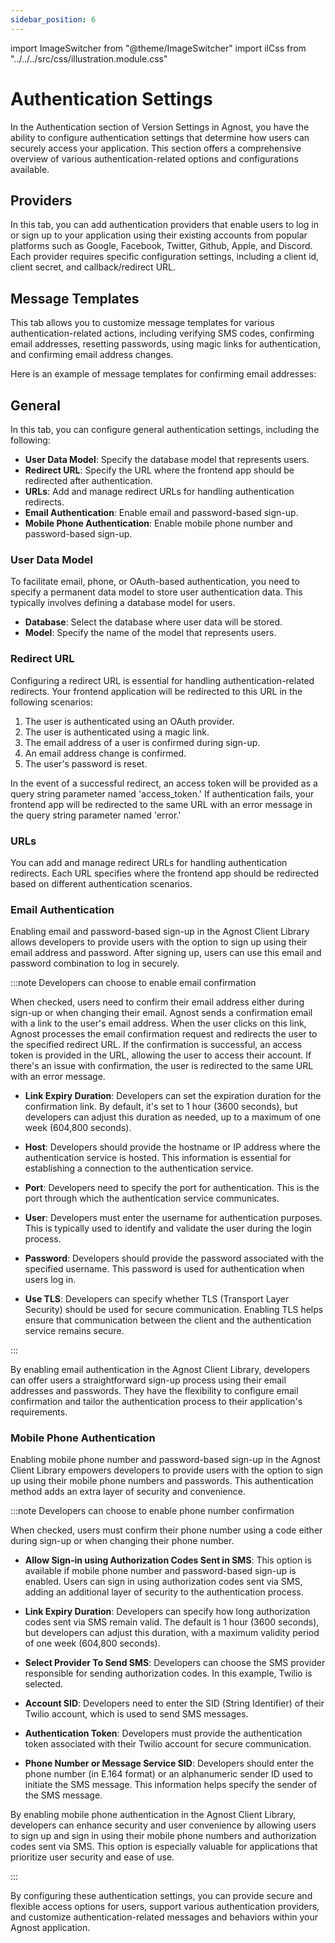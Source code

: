 ```yaml
---
sidebar_position: 6
---
```


import ImageSwitcher from "@theme/ImageSwitcher"
import ilCss from "../../../src/css/illustration.module.css"

# Authentication Settings

In the Authentication section of Version Settings in Agnost, you have the
ability to configure authentication settings that determine how users can
securely access your application. This section offers a comprehensive overview
of various authentication-related options and configurations available.

## Providers

In this tab, you can add authentication providers that enable users to log in or
sign up to your application using their existing accounts from popular platforms
such as Google, Facebook, Twitter, Github, Apple, and Discord. Each provider
requires specific configuration settings, including a client id, client secret,
and callback/redirect URL.

<ImageSwitcher
  lightImageSrc="/img/docs/application-development/a-providers-l.png?text=LightMode"
  darkImageSrc="/img/docs/application-development/a-providers.png?text=DarkMode"
  className={ilCss.illustration__md}
  width={480}
/>

## Message Templates

This tab allows you to customize message templates for various
authentication-related actions, including verifying SMS codes, confirming email
addresses, resetting passwords, using magic links for authentication, and
confirming email address changes.

<ImageSwitcher
  lightImageSrc="/img/docs/application-development/a-message-template-l.png?text=LightMode"
  darkImageSrc="/img/docs/application-development/a-message-template.png?text=DarkMode"
  className={ilCss.illustration__md}
  width={480}
/>

Here is an example of message templates for confirming email addresses:

<ImageSwitcher
  lightImageSrc="/img/docs/application-development/a-confirm-email-l.png?text=LightMode"
  darkImageSrc="/img/docs/application-development/a-confirm-email.png?text=DarkMode"
  className={ilCss.illustration__md}
  width={480}
/>

## General

In this tab, you can configure general authentication settings, including the
following:

- **User Data Model**: Specify the database model that represents users.
- **Redirect URL**: Specify the URL where the frontend app should be redirected
  after authentication.
- **URLs**: Add and manage redirect URLs for handling authentication redirects.
- **Email Authentication**: Enable email and password-based sign-up.
- **Mobile Phone Authentication**: Enable mobile phone number and password-based
  sign-up.

<ImageSwitcher
  lightImageSrc="/img/docs/application-development/a-general-l.png?text=LightMode"
  darkImageSrc="/img/docs/application-development/a-general.png?text=DarkMode"
  className={ilCss.illustration__md}
  width={480}
/>

### User Data Model

To facilitate email, phone, or OAuth-based authentication, you need to specify a
permanent data model to store user authentication data. This typically involves
defining a database model for users.

- **Database**: Select the database where user data will be stored.
- **Model**: Specify the name of the model that represents users.

### Redirect URL

Configuring a redirect URL is essential for handling authentication-related
redirects. Your frontend application will be redirected to this URL in the
following scenarios:

1. The user is authenticated using an OAuth provider.
2. The user is authenticated using a magic link.
3. The email address of a user is confirmed during sign-up.
4. An email address change is confirmed.
5. The user's password is reset.

In the event of a successful redirect, an access token will be provided as a
query string parameter named 'access_token.' If authentication fails, your
frontend app will be redirected to the same URL with an error message in the
query string parameter named 'error.'

### URLs

You can add and manage redirect URLs for handling authentication redirects. Each
URL specifies where the frontend app should be redirected based on different
authentication scenarios.

### Email Authentication

Enabling email and password-based sign-up in the Agnost Client Library allows
developers to provide users with the option to sign up using their email address
and password. After signing up, users can use this email and password
combination to log in securely.

:::note Developers can choose to enable email confirmation

When checked, users need to confirm their email address either during sign-up or
when changing their email. Agnost sends a confirmation email with a link to the
user's email address. When the user clicks on this link, Agnost processes the
email confirmation request and redirects the user to the specified redirect URL.
If the confirmation is successful, an access token is provided in the URL,
allowing the user to access their account. If there's an issue with
confirmation, the user is redirected to the same URL with an error message.

- **Link Expiry Duration**: Developers can set the expiration duration for the
  confirmation link. By default, it's set to 1 hour (3600 seconds), but
  developers can adjust this duration as needed, up to a maximum of one week
  (604,800 seconds).

- **Host**: Developers should provide the hostname or IP address where the
  authentication service is hosted. This information is essential for
  establishing a connection to the authentication service.

- **Port**: Developers need to specify the port for authentication. This is the
  port through which the authentication service communicates.

- **User**: Developers must enter the username for authentication purposes. This
  is typically used to identify and validate the user during the login process.

- **Password**: Developers should provide the password associated with the
  specified username. This password is used for authentication when users log
  in.

- **Use TLS**: Developers can specify whether TLS (Transport Layer Security)
  should be used for secure communication. Enabling TLS helps ensure that
  communication between the client and the authentication service remains
  secure.

:::

By enabling email authentication in the Agnost Client Library, developers can
offer users a straightforward sign-up process using their email addresses and
passwords. They have the flexibility to configure email confirmation and tailor
the authentication process to their application's requirements.

### Mobile Phone Authentication

Enabling mobile phone number and password-based sign-up in the Agnost Client
Library empowers developers to provide users with the option to sign up using
their mobile phone numbers and passwords. This authentication method adds an
extra layer of security and convenience.

:::note Developers can choose to enable phone number confirmation

When checked, users must confirm their phone number using a code either during
sign-up or when changing their phone number.

- **Allow Sign-in using Authorization Codes Sent in SMS**: This option is
  available if mobile phone number and password-based sign-up is enabled. Users
  can sign in using authorization codes sent via SMS, adding an additional layer
  of security to the authentication process.

- **Link Expiry Duration**: Developers can specify how long authorization codes
  sent via SMS remain valid. The default is 1 hour (3600 seconds), but
  developers can adjust this duration, with a maximum validity period of one
  week (604,800 seconds).

- **Select Provider To Send SMS**: Developers can choose the SMS provider
  responsible for sending authorization codes. In this example, Twilio is
  selected.

- **Account SID**: Developers need to enter the SID (String Identifier) of their
  Twilio account, which is used to send SMS messages.

- **Authentication Token**: Developers must provide the authentication token
  associated with their Twilio account for secure communication.

- **Phone Number or Message Service SID**: Developers should enter the phone
  number (in E.164 format) or an alphanumeric sender ID used to initiate the SMS
  message. This information helps specify the sender of the SMS message.

By enabling mobile phone authentication in the Agnost Client Library, developers
can enhance security and user convenience by allowing users to sign up and sign
in using their mobile phone numbers and authorization codes sent via SMS. This
option is especially valuable for applications that prioritize user security and
ease of use.

:::

By configuring these authentication settings, you can provide secure and
flexible access options for users, support various authentication providers, and
customize authentication-related messages and behaviors within your Agnost
application.
